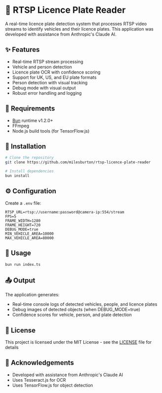 # 🎥 RTSP Licence Plate Reader

A real-time licence plate detection system that processes RTSP video streams to identify vehicles and their licence plates. This application was developed with assistance from Anthropic's Claude AI.

## ✨ Features

- Real-time RTSP stream processing
- Vehicle and person detection
- Licence plate OCR with confidence scoring
- Support for UK, US, and EU plate formats
- Person detection with visual tracking
- Debug mode with visual output
- Robust error handling and logging

## 🔧 Requirements

- [Bun](https://bun.sh/) runtime v1.2.0+
- FFmpeg
- Node.js build tools (for TensorFlow.js)

## 🚀 Installation

```bash
# Clone the repository
git clone https://github.com/milesburton/rtsp-licence-plate-reader

# Install dependencies
bun install
```

## ⚙️ Configuration

Create a `.env` file:

```env
RTSP_URL=rtsp://username:password@camera-ip:554/stream
FPS=5
FRAME_WIDTH=1280
FRAME_HEIGHT=720
DEBUG_MODE=true
MIN_VEHICLE_AREA=10000
MAX_VEHICLE_AREA=80000
```

## 📖 Usage

```bash
bun run index.ts
```

## 📤 Output

The application generates:
- Real-time console logs of detected vehicles, people, and licence plates
- Debug images of detected objects (when DEBUG_MODE=true)
- Confidence scores for vehicle, person, and plate detection

## 📝 License

This project is licensed under the MIT License - see the [LICENSE](LICENSE) file for details

## 🙏 Acknowledgements

- Developed with assistance from Anthropic's Claude AI
- Uses Tesseract.js for OCR
- Uses TensorFlow.js for object detection